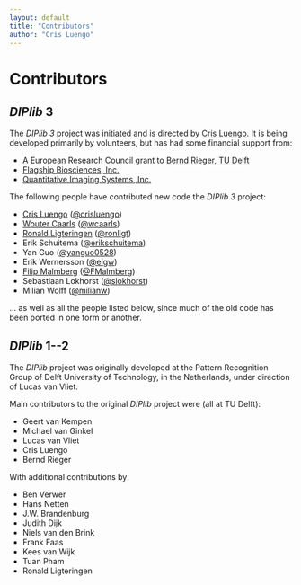 ```yaml
---
layout: default
title: "Contributors"
author: "Cris Luengo"
---
```


# Contributors

## *DIPlib* 3

The *DIPlib 3* project was initiated and is directed by [Cris Luengo](https://www.crisluengo.net).
It is being developed primarily by volunteers, but has had some financial support from:
* A European Research Council grant to [Bernd Rieger, TU Delft](http://homepage.tudelft.nl/z63s8/)
* [Flagship Biosciences, Inc.](http://www.flagshipbio.com)
* [Quantitative Imaging Systems, Inc.](http://www.qi-tissue.com)

The following people have contributed new code the *DIPlib 3* project:
* [Cris Luengo](https://www.crisluengo.net) ([@crisluengo](https://github.com/crisluengo))
* [Wouter Caarls](https://wouter.caarls.org) ([@wcaarls](https://github.com/wcaarls))
* [Ronald Ligteringen](http://homepage.tudelft.nl/3a30t/) ([@ronligt](https://github.com/ronligt))
* Erik Schuitema ([@erikschuitema](https://github.com/erikschuitema))
* Yan Guo ([@yanguo0528](https://github.com/yanguo0528))
* Erik Wernersson ([@elgw](https://github.com/elgw))
* [Filip Malmberg](http://www.cb.uu.se/~filip/) ([@FMalmberg](https://github.com/FMalmberg))
* Sebastiaan Lokhorst ([@slokhorst](https://github.com/slokhorst))
* Milian Wolff ([@milianw](https://github.com/milianw))

... as well as all the people listed below, since much of the old code has been ported in one form or another.

## *DIPlib* 1--2

The *DIPlib* project was originally developed at the Pattern Recognition
Group of Delft University of Technology, in the Netherlands, under direction
of Lucas van Vliet.

Main contributors to the original *DIPlib* project were (all at TU Delft):
* Geert van Kempen
* Michael van Ginkel
* Lucas van Vliet
* Cris Luengo
* Bernd Rieger

With additional contributions by:
* Ben Verwer
* Hans Netten
* J.W. Brandenburg
* Judith Dijk
* Niels van den Brink
* Frank Faas
* Kees van Wijk
* Tuan Pham
* Ronald Ligteringen
